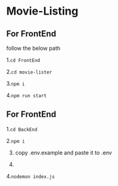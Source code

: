 # Movie-Listing

## For FrontEnd

follow the below path

1.`cd FrontEnd`

2.`cd movie-lister`

3.`npm i`

4.`npm run start`


## For FrontEnd

1.`cd BackEnd`

2.`npm i`

3. copy .env.example and paste it to .env

4. 

4.`nodemon index.js`


